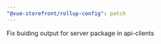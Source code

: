 ```yaml
---
"@vue-storefront/rollup-config": patch
---
```


Fix buiding output for server package in api-clients
